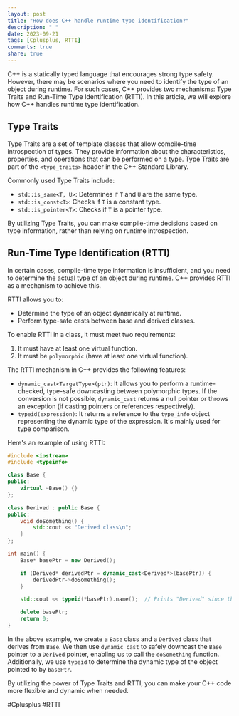 ```yaml
---
layout: post
title: "How does C++ handle runtime type identification?"
description: " "
date: 2023-09-21
tags: [Cplusplus, RTTI]
comments: true
share: true
---
```


C++ is a statically typed language that encourages strong type safety. However, there may be scenarios where you need to identify the type of an object during runtime. For such cases, C++ provides two mechanisms: Type Traits and Run-Time Type Identification (RTTI). In this article, we will explore how C++ handles runtime type identification.

## Type Traits
Type Traits are a set of template classes that allow compile-time introspection of types. They provide information about the characteristics, properties, and operations that can be performed on a type. Type Traits are part of the `<type_traits>` header in the C++ Standard Library.

Commonly used Type Traits include:
- `std::is_same<T, U>`: Determines if `T` and `U` are the same type.
- `std::is_const<T>`: Checks if `T` is a constant type.
- `std::is_pointer<T>`: Checks if `T` is a pointer type.

By utilizing Type Traits, you can make compile-time decisions based on type information, rather than relying on runtime introspection.

## Run-Time Type Identification (RTTI)
In certain cases, compile-time type information is insufficient, and you need to determine the actual type of an object during runtime. C++ provides RTTI as a mechanism to achieve this.

RTTI allows you to:
- Determine the type of an object dynamically at runtime.
- Perform type-safe casts between base and derived classes.

To enable RTTI in a class, it must meet two requirements:
1. It must have at least one virtual function.
2. It must be `polymorphic` (have at least one virtual function).

The RTTI mechanism in C++ provides the following features:
- `dynamic_cast<TargetType>(ptr)`: It allows you to perform a runtime-checked, type-safe downcasting between polymorphic types. If the conversion is not possible, `dynamic_cast` returns a null pointer or throws an exception (if casting pointers or references respectively).
- `typeid(expression)`: It returns a reference to the `type_info` object representing the dynamic type of the expression. It's mainly used for type comparison.

Here's an example of using RTTI:

```cpp
#include <iostream>
#include <typeinfo>

class Base {
public:
    virtual ~Base() {}
};

class Derived : public Base {
public:
    void doSomething() {
        std::cout << "Derived class\n";
    }
};

int main() {
    Base* basePtr = new Derived();

    if (Derived* derivedPtr = dynamic_cast<Derived*>(basePtr)) {
        derivedPtr->doSomething();
    }

    std::cout << typeid(*basePtr).name();  // Prints "Derived" since the dynamic type is Derived

    delete basePtr;
    return 0;
}
```

In the above example, we create a `Base` class and a `Derived` class that derives from `Base`. We then use `dynamic_cast` to safely downcast the `Base` pointer to a `Derived` pointer, enabling us to call the `doSomething` function. Additionally, we use `typeid` to determine the dynamic type of the object pointed to by `basePtr`.

By utilizing the power of Type Traits and RTTI, you can make your C++ code more flexible and dynamic when needed.

#Cplusplus  #RTTI